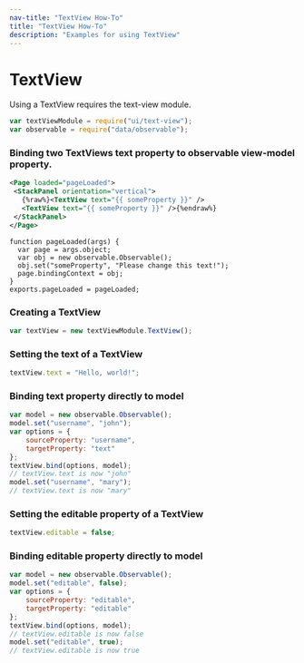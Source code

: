 ```yaml
---
nav-title: "TextView How-To"
title: "TextView How-To"
description: "Examples for using TextView"
---
```

# TextView
Using a TextView requires the text-view module.
``` JavaScript
var textViewModule = require("ui/text-view");
var observable = require("data/observable");
```
### Binding two TextViews text property to observable view-model property.
```XML
<Page loaded="pageLoaded">
 <StackPanel orientation="vertical">
   {%raw%}<TextView text="{{ someProperty }}" />
   <TextView text="{{ someProperty }}" />{%endraw%}
 </StackPanel>
</Page>
```
```JS
function pageLoaded(args) {
  var page = args.object;
  var obj = new observable.Observable();
  obj.set("someProperty", "Please change this text!");
  page.bindingContext = obj;
}
exports.pageLoaded = pageLoaded;
```
### Creating a TextView
``` JavaScript
var textView = new textViewModule.TextView();
```
### Setting the text of a TextView
``` JavaScript
textView.text = "Hello, world!";
```
### Binding text property directly to model
``` JavaScript
var model = new observable.Observable();
model.set("username", "john");
var options = {
    sourceProperty: "username",
    targetProperty: "text"
};
textView.bind(options, model);
// textView.text is now "john"
model.set("username", "mary");
// textView.text is now "mary"
```
### Setting the editable property of a TextView
``` JavaScript
textView.editable = false;
```
### Binding editable property directly to model
``` JavaScript
var model = new observable.Observable();
model.set("editable", false);
var options = {
    sourceProperty: "editable",
    targetProperty: "editable"
};
textView.bind(options, model);
// textView.editable is now false
model.set("editable", true);
// textView.editable is now true
```
